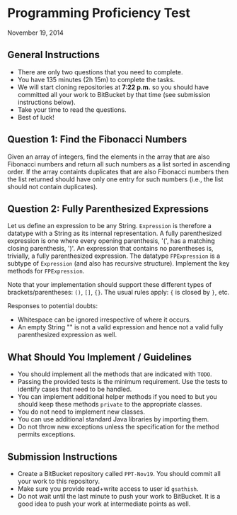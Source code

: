 Programming Proficiency Test
=========

November 19, 2014

## General Instructions

+ There are only two questions that you need to complete.
+ You have 135 minutes (2h 15m) to complete the tasks.
+ We will start cloning repositories at **7:22 p.m.** so you should have committed all your work to BitBucket by that time (see submission instructions below).
+ Take your time to read the questions. 
+ Best of luck!

## Question 1: Find the Fibonacci Numbers

Given an array of integers, find the elements in the array that are also Fibonacci numbers and return all such numbers as a list sorted in ascending order. If the array containts duplicates that are also Fibonacci numbers then the list returned should have only one entry for such numbers (i.e., the list should not contain duplicates).

## Question 2: Fully Parenthesized Expressions

Let us define an expression to be any String. `Expression` is therefore a datatype with a String as its internal representation. A fully parenthesized expression is one where every opening parenthesis, '(', has a matching closing parenthesis, ')'. An expression that contains no parentheses is, trivially, a fully parenthesized expression. The datatype `FPExpression` is a subtype of `Expression` (and also has recursive structure). Implement the key methods for `FPExpression`.

Note that your implementation should support these different types of brackets/parentheses: `()`, `[]`, `{}`. The usual rules apply: `{` is closed by `}`, etc.

Responses to potential doubts:
+ Whitespace can be ignored irrespective of where it occurs.
+ An empty String "" is not a valid expression and hence not a valid fully parenthesized expression as well.

## What Should You Implement / Guidelines

+ You should implement all the methods that are indicated with `TODO`.
+ Passing the provided tests is the minimum requirement. Use the tests to identify cases that need to be handled.
+ You can implement additional helper methods if you need to but you should keep these methods `private` to the appropriate classes.
+ You do not need to implement new classes.
+ You can use additional standard Java libraries by importing them.
+ Do not throw new exceptions unless the specification for the method permits exceptions.

## Submission Instructions

+ Create a BitBucket repository called `PPT-Nov19`. You should commit all your work to this repository. 
+ Make sure you provide read+write access to user id `gsathish`.
+ Do not wait until the last minute to push your work to BitBucket. It is a good idea to push your work at intermediate points as well.